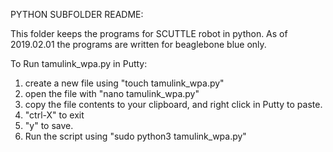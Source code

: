 PYTHON SUBFOLDER README:

This folder keeps the programs for SCUTTLE robot in python.
As of 2019.02.01 the programs are written for beaglebone blue only.

To Run tamulink_wpa.py in Putty:
1) create a new file using "touch tamulink_wpa.py"
2) open the file with "nano tamulink_wpa.py"
3) copy the file contents to your clipboard, and right click in Putty to paste.
4) "ctrl-X" to exit
5) "y" to save.
6) Run the script using "sudo python3 tamulink_wpa.py"
